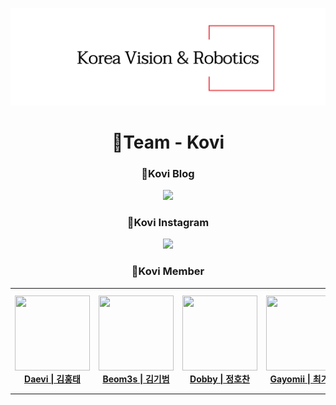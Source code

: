 ![title](./kovi_logo.png)

<div align='center'>
<h1 >🎈Team - Kovi</h1>
<div>
  <h3> 📖Kovi Blog </h3>
  <a href="https://kovi-robotics.tistory.com/"><img src="https://img.shields.io/badge/Tistory-white?style=flat-square&logo=Tistory&logoColor=black"></a>
</div>

<div>
  <h3> 📱Kovi Instagram </h3> 
  <a href="https://www.instagram.com/kovi.or.kr/"><img src="https://img.shields.io/badge/Instagram-white?style=flat-square&logo=Instagram&logoColor=black"></a>
</div>



<h3> 🤖Kovi Member </h3>
<table>
    <tr height="160px">
        <td align="center" width="150px">
            <a href="https://github.com/HoongTae"><img height="120px" width="120px" src="https://avatars.githubusercontent.com/u/79152332?v=4"/></a>
            <br/>
            <a href="https://github.com/HoongTae"><strong>Daevi | 김홍태 </strong></a>
            <br />
        </td>
        <td align="center" width="150px">
            <a href="https://github.com/gibum1228"><img height="120px" width="120px" src="https://avatars.githubusercontent.com/u/38284922?v=4"/></a>
            <br/>
            <a href="https://github.com/gibum1228"><strong>Beom3s | 김기범</strong></a>
            <br />
        </td>
        <td align="center" width="150px">
            <a href="https://github.com/Eumgill98"><img height="120px" width="120px" src="https://avatars.githubusercontent.com/u/108447906?v=4"/></a>
            <br/>
            <a href="https://github.com/Eumgill98"><strong>Dobby | 정호찬</strong></a>
            <br />
        </td>
        <td align="center" width="150px">
            <a href="https://github.com/gayomiiiii"><img height="120px" width="120px" src="https://avatars.githubusercontent.com/u/112684478?v=4"/></a>
            <br />
            <a href="https://github.com/gayomiiiii"><strong>Gayomii | 최가영</strong></a>
            <br />
        </td>
        <td align="center" width="150px">
            <a href="https://github.com/TaeUkChu"><img height="120px" width="120px" src="https://avatars.githubusercontent.com/u/62568938?v=4"/></a>
            <br />
            <a href="https://github.com/TaeUkChu"><strong>ChuUk : 추태욱</strong></a>
            <br />
        </td>
        <td align="center" width="150px">
            <a href="https://github.com/TaeUkChu"><img height="120px" width="120px" src="https://avatars.githubusercontent.com/u/121657338?v=4"/></a>
            <br />
            <a href="https://github.com/TaeUkChu"><strong>bidulgi123 : 김범수</strong></a>
            <br />
        </td>
    </tr>
</table>
</div>
